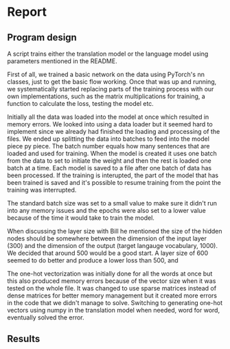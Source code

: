 # Report
## Program design
A script trains either the translation model or the language model using parameters mentioned in the README.

First of all, we trained a basic network on the data using PyTorch's nn classes, just to get the basic flow working. Once that was up and running, we systematically started replacing parts of the training process with our own implementations, such as the matrix multiplications for training, a function to calculate the loss, testing the model etc.

Initially all the data was loaded into the model at once which resulted in memory errors. We looked into using a data loader but it seemed hard to implement since we already had finished the loading and processing of the files. We ended up splitting the data into batches to feed into the model piece py piece. The batch number equals how many sentences that are loaded and used for training. When the model is created it uses one batch from the data to set to initiate the weight and then the rest is loaded one batch at a time. Each model is saved to a file after one batch of data has been processed. If the training is interupted, the part of the model that has been trained is saved and it's possible to resume training from the point the training was interrupted.

The standard batch size was set to a small value to make sure it didn't run into any memory issues and the epochs were also set to a lower value because of the time it would take to train the model.

When discussing the layer size with Bill he mentioned the size of the hidden nodes should be somewhere between the dimension of the input layer (300) and the dimension of the output (target langauge vocabulary, 1000). We decided that around 500 would be a good start. A layer size of 600 seemed to do better and produce a lower loss than 500, and 

The one-hot vectorization was initially done for all the words at once but this also produced memory errors because of the vector size when it was tested on the whole file.  It was changed to use sparse matrices instead of dense matrices for better memory management but it created more errors in the code that we didn't manage to solve. Switching to generating one-hot vectors using numpy in the translation model when needed, word for word, eventually solved the error.

## Results
